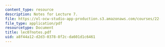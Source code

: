 ```yaml
---
content_type: resource
description: Notes for Lecture 7.
file: https://ol-ocw-studio-app-production.s3.amazonaws.com/courses/22-812j-managing-nuclear-technology-spring-2004/a8f44a12d2d303788f2cda601d1c6461_lec07notes.pdf
file_type: application/pdf
resourcetype: Document
title: lec07notes.pdf
uid: a8f44a12-d2d3-0378-8f2c-da601d1c6461
---
```

